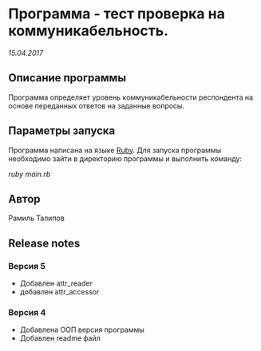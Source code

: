# Программа - тест проверка на коммуникабельность.
*15.04.2017*

## Описание программы
Программа определяет уровень коммуникабельности респондента на основе переданных ответов на заданные вопросы.

## Параметры запуска
Программа написана на языке [Ruby](https://ru.wikipedia.org/wiki/Ruby).
Для запуска программы необходимо зайти в директорию программы и выполнить команду:

*ruby main.rb*

## Автор
Рамиль Талипов

## Release notes
### Версия 5
- Добавлен attr_reader
- добавлен attr_accessor

### Версия 4
- Добавлена ООП версия программы
- Добавлен readme файл
